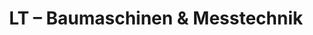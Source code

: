 ---
title: "LT – Baumaschinen & Messtechnik"
url: /bad-wurzach/lt-baumaschinen-und-messtechnik/
shop: Werkzeuge
---